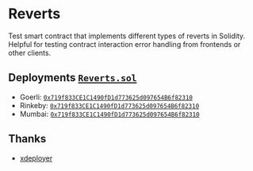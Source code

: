 # Reverts

Test smart contract that implements different types of reverts in Solidity. Helpful for testing contract interaction error handling from frontends or other clients.

## Deployments [`Reverts.sol`](https://github.com/sebastiantf/reverts/blob/main/contracts/Reverts.sol)

- Goerli: [`0x719f833CE1C1490fD1d773625d097654B6f82310`](https://goerli.etherscan.io/address/0x719f833CE1C1490fD1d773625d097654B6f82310)
- Rinkeby: [`0x719f833CE1C1490fD1d773625d097654B6f82310`](https://rinkeby.etherscan.io/address/0x719f833CE1C1490fD1d773625d097654B6f82310)
- Mumbai: [`0x719f833CE1C1490fD1d773625d097654B6f82310`](https://mumbai.polygonscan.com/address/0x719f833CE1C1490fD1d773625d097654B6f82310)

## Thanks

- [xdeployer](https://github.com/pcaversaccio/xdeployer)

